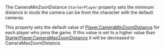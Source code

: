 The CameraMinZoonDistance `StarterPlayer` property sets the minimum distance in studs the camera can be from the character with the default cameras.

This property sets the default value of [Player.CameraMinZoomDistance](https://developer.roblox.com/api-reference/property/Player/CameraMinZoomDistance) for each player who joins the game. If this value is set to a higher value than [StarterPlayer.CameraMaxZoomDistance](https://developer.roblox.com/api-reference/property/StarterPlayer/CameraMaxZoomDistance) it will be decreased to CameraMaxZoomDistance.